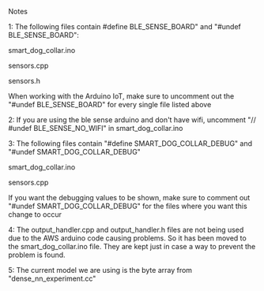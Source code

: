 Notes

1: The following files contain #define BLE_SENSE_BOARD" and "#undef BLE_SENSE_BOARD":

smart_dog_collar.ino

sensors.cpp

sensors.h

When working with the Arduino IoT, make sure to uncomment out the "#undef BLE_SENSE_BOARD" for every single file listed above


2: If you are using the ble sense arduino and don't have wifi, uncomment "// #undef BLE_SENSE_NO_WIFI" in smart_dog_collar.ino


3: The following files contain "#define SMART_DOG_COLLAR_DEBUG" and "#undef SMART_DOG_COLLAR_DEBUG"

smart_dog_collar.ino

sensors.cpp

If you want the debugging values to be shown, make sure to comment out "#undef SMART_DOG_COLLAR_DEBUG" for the files where you want this change to occur


4: The output_handler.cpp and output_handler.h files are not being used due to the AWS arduino code causing problems. So it has been moved to the smart_dog_collar.ino file. They are kept just in case a way to prevent the problem is found.


5: The current model we are using is the byte array from "dense_nn_experiment.cc"
